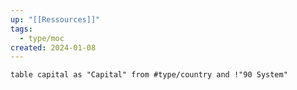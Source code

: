 ```yaml
---
up: "[[Ressources]]"
tags:
  - type/moc
created: 2024-01-08
---
```

```dataview
table capital as "Capital" from #type/country and !"90 System"
```